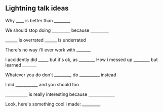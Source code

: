 

## Lightning talk ideas

Why ____ is better than ________

We should stop doing _________ because _________

______ is overrated
______ is underrated

There's no way i'll ever work with _______

I accidently did _____ but it's ok, as ________
How i messed up ________  but learned _______

Whatever you do don't ________, do __________ instead

I did ___________ and you should too

___________ is really interesting because _____________

Look, here's something cool i made: _________

